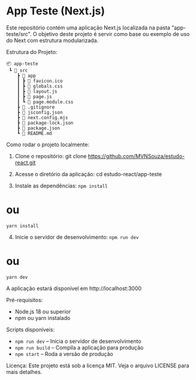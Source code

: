 # App Teste (Next.js)

Este repositório contém uma aplicação Next.js localizada na pasta "app-teste/src". O objetivo deste projeto é servir como base ou exemplo de uso do Next com estrutura modularizada.

Estrutura do Projeto:

```
📦 app-teste
 ┗ 📂 src
    ┣ 📂 app
    ┃ ┣ 📜 favicon.ico
    ┃ ┣ 📜 globals.css
    ┃ ┣ 📜 layout.js
    ┃ ┣ 📜 page.js
    ┃ ┗ 📜 page.module.css
    ┣ 📜 .gitignore
    ┣ 📜 jsconfig.json
    ┣ 📜 next.config.mjs
    ┣ 📜 package-lock.json
    ┣ 📜 package.json
    ┗ 📜 README.md
```

Como rodar o projeto localmente:

1. Clone o repositório:
git clone https://github.com/MVNSouza/estudo-react.git

2. Acesse o diretório da aplicação:
cd estudo-react/app-teste

3. Instale as dependências:
```npm install```
# ou
```yarn install```

4. Inicie o servidor de desenvolvimento:
```npm run dev```
# ou
```yarn dev```

A aplicação estará disponível em http://localhost:3000

Pré-requisitos:
- Node.js 18 ou superior
- npm ou yarn instalado

Scripts disponíveis:
- ```npm run dev``` – Inicia o servidor de desenvolvimento
- ```npm run build``` – Compila a aplicação para produção
- ```npm start``` – Roda a versão de produção

Licença:
Este projeto está sob a licença MIT. Veja o arquivo LICENSE para mais detalhes.
